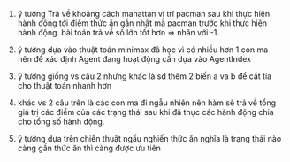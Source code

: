 1. ý tưởng Trả về khoảng cách mahattan vị trí pacman sau khi thực hiện 
hành động tới điểm thức ăn gần nhất mà pacman trước khi thực hiện 
hành động.
   bài toán trả về số lớn tốt hơn => nhân với -1.

2. ý tưởng dựa vào thuật toán minimax đã học
   vì có nhiều hơn 1 con ma nên để xác định Agent đang hoạt động cần dựa vào 
AgentIndex

3. ý tưởng giống vs câu 2 nhưng khác là sd thêm 2 biến a va b để cắt tỉa 
cho thuật toán nhanh hơn

4. khác vs 2 câu trên là các con ma đi ngẫu nhiên nên hàm sẽ trả về 
tổng giá trị các điểm của các trạng thái sau khi đã thực các hành động 
chia cho tổng số hành động.

5. ý tưởng dựa trên chiến thuật ngấu nghiến thức ăn nghĩa là trạng thái nào càng
gần thức ăn thì càng được ưu tiên
